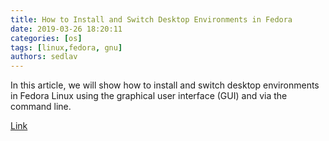```yaml
---
title: How to Install and Switch Desktop Environments in Fedora
date: 2019-03-26 18:20:11
categories: [os]
tags: [linux,fedora, gnu]
authors: sedlav
---
```

        
In this article, we will show how to install and switch desktop environments in Fedora Linux using the graphical user interface (GUI) and via the command line.

[Link](https://www.tecmint.com/install-and-switch-desktop-environments-in-fedora/)
